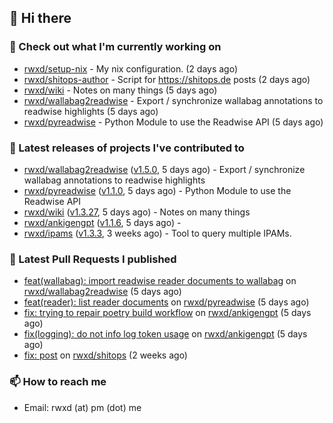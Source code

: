## 👋 Hi there

### 👷 Check out what I'm currently working on


- [rwxd/setup-nix](https://github.com/rwxd/setup-nix) - My nix configuration. (2 days ago)
- [rwxd/shitops-author](https://github.com/rwxd/shitops-author) - Script for https://shitops.de posts (2 days ago)
- [rwxd/wiki](https://github.com/rwxd/wiki) - Notes on many things (5 days ago)
- [rwxd/wallabag2readwise](https://github.com/rwxd/wallabag2readwise) - Export / synchronize wallabag annotations to readwise highlights (5 days ago)
- [rwxd/pyreadwise](https://github.com/rwxd/pyreadwise) - Python Module to use the Readwise API (5 days ago)

### 🔭 Latest releases of projects I've contributed to


- [rwxd/wallabag2readwise](https://github.com/rwxd/wallabag2readwise) ([v1.5.0](https://github.com/rwxd/wallabag2readwise/releases/tag/v1.5.0), 5 days ago) - Export / synchronize wallabag annotations to readwise highlights
- [rwxd/pyreadwise](https://github.com/rwxd/pyreadwise) ([v1.1.0](https://github.com/rwxd/pyreadwise/releases/tag/v1.1.0), 5 days ago) - Python Module to use the Readwise API
- [rwxd/wiki](https://github.com/rwxd/wiki) ([v1.3.27](https://github.com/rwxd/wiki/releases/tag/v1.3.27), 5 days ago) - Notes on many things
- [rwxd/ankigengpt](https://github.com/rwxd/ankigengpt) ([v1.1.6](https://github.com/rwxd/ankigengpt/releases/tag/v1.1.6), 5 days ago) - 
- [rwxd/ipams](https://github.com/rwxd/ipams) ([v1.3.3](https://github.com/rwxd/ipams/releases/tag/v1.3.3), 3 weeks ago) - Tool to query multiple IPAMs.

### 🔨 Latest Pull Requests I published


- [feat(wallabag): import readwise reader documents to wallabag](https://github.com/rwxd/wallabag2readwise/pull/81) on [rwxd/wallabag2readwise](https://github.com/rwxd/wallabag2readwise) (5 days ago)
- [feat(reader): list reader documents](https://github.com/rwxd/pyreadwise/pull/60) on [rwxd/pyreadwise](https://github.com/rwxd/pyreadwise) (5 days ago)
- [fix: trying to repair poetry build workflow](https://github.com/rwxd/ankigengpt/pull/17) on [rwxd/ankigengpt](https://github.com/rwxd/ankigengpt) (5 days ago)
- [fix(logging): do not info log token usage](https://github.com/rwxd/ankigengpt/pull/16) on [rwxd/ankigengpt](https://github.com/rwxd/ankigengpt) (5 days ago)
- [fix: post](https://github.com/rwxd/shitops/pull/4) on [rwxd/shitops](https://github.com/rwxd/shitops) (2 weeks ago)

### 📫 How to reach me

- Email: rwxd (at) pm (dot) me
